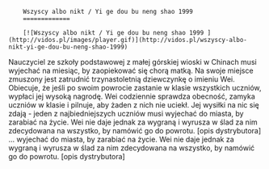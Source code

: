 
        Wszyscy albo nikt / Yi ge dou bu neng shao 1999 
        =============
        
        [![Wszyscy albo nikt / Yi ge dou bu neng shao 1999 ](http://vidos.pl/images/player.gif)](http://vidos.pl/wszyscy-albo-nikt-yi-ge-dou-bu-neng-shao-1999)
        
        
 Nauczyciel ze szkoły podstawowej z małej górskiej wioski w Chinach musi wyjechać na miesiąc, by zaopiekować się chorą matką. Na swoje miejsce zmuszony jest zatrudnić trzynastoletnią dziewczynkę o imieniu Wei. Obiecuje, że jeśli po swoim powrocie zastanie w klasie wszystkich uczniów, wypłaci jej wysoką nagrodę. Wei codziennie sprawdza obecność, zamyka uczniów w klasie i pilnuje, aby żaden z nich nie uciekł. Jej wysiłki na nic się zdają - jeden z najbiedniejszych uczniów musi wyjechać do miasta, by zarabiać na życie. Wei nie daje jednak za wygraną i wyrusza w ślad za nim zdecydowana na wszystko, by namówić go do powrotu. [opis dystrybutora]  ... wyjechać do miasta, by zarabiać na życie. Wei nie daje jednak za wygraną i wyrusza w ślad za nim zdecydowana na wszystko, by namówić go do powrotu. [opis dystrybutora]
    